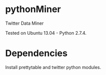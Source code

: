 pythonMiner
===========
Twitter Data Miner 

Tested on Ubuntu 13.04 - Python 2.7.4.


Dependencies
===========
Install prettytable and twitter python modules.
